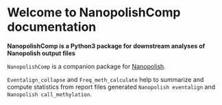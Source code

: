 # Welcome to NanopolishComp documentation

**NanopolishComp is a Python3 package for downstream analyses of Nanopolish output files**

`NanopolishComp` is a companion package for [Nanopolish](https://github.com/jts/nanopolish).

`Eventalign_collapse` and `Freq_meth_calculate` help to summarize and compute statistics from report files generated `Nanopolish eventalign` and `Nanopolish call_methylation`.
